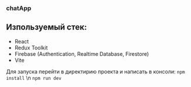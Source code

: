 ### chatApp

## Изпользуемый стек:
- React
- Redux Toolkit
- Firebase (Authentication, Realtime Database, Firestore)
- Vite

Для запуска перейти в директирию проекта и написать в консоли:
`npm install` \n
`npm run dev`
